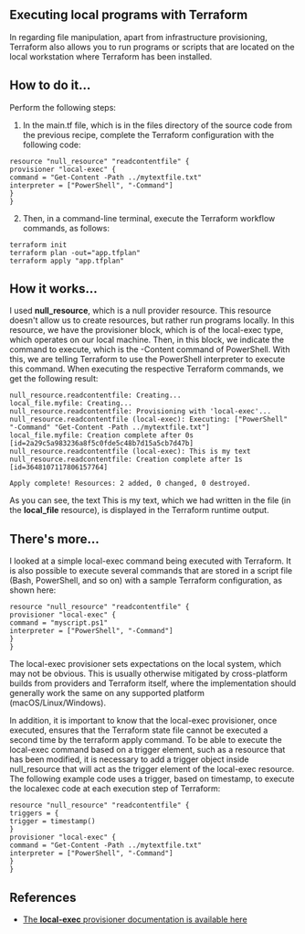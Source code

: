 ## Executing local programs with Terraform
In regarding file manipulation, apart from infrastructure provisioning, Terraform also allows you to run programs or scripts that are located on the local workstation where Terraform has been installed.


## How to do it…
Perform the following steps:
1. In the main.tf file, which is in the files directory of the source code from the previous recipe, complete the Terraform configuration with the following code:

```
resource "null_resource" "readcontentfile" {
provisioner "local-exec" {
command = "Get-Content -Path ../mytextfile.txt"
interpreter = ["PowerShell", "-Command"]
}
}
```
2. Then, in a command-line terminal, execute the Terraform workflow commands, as follows:
```
terraform init
terraform plan -out="app.tfplan"
terraform apply "app.tfplan"
```
## How it works…
I used **null_resource**, which is a null provider resource. This resource doesn't allow us to create resources, but rather run programs locally.
In this resource, we have the provisioner block, which is of the local-exec type, which operates on our local machine. Then, in this block, we indicate the command to execute, which is the -Content command of PowerShell. With this, we are telling Terraform to use the PowerShell interpreter to execute this command.
When executing the respective Terraform commands, we get the following result:

```
null_resource.readcontentfile: Creating...
local_file.myfile: Creating...
null_resource.readcontentfile: Provisioning with 'local-exec'...
null_resource.readcontentfile (local-exec): Executing: ["PowerShell" "-Command" "Get-Content -Path ../mytextfile.txt"]
local_file.myfile: Creation complete after 0s [id=2a29c5a983236a8f5c0fde5c48b7d15a5cb7d47b]
null_resource.readcontentfile (local-exec): This is my text
null_resource.readcontentfile: Creation complete after 1s [id=3648107117806157764]

Apply complete! Resources: 2 added, 0 changed, 0 destroyed.
```
As you can see, the text This is my text, which we had written in the file (in
the **local_file** resource), is displayed in the Terraform runtime output.

## There's more…
I looked at a simple local-exec command being executed with Terraform. It is also possible to execute several commands that are stored in a script file
(Bash, PowerShell, and so on) with a sample Terraform configuration, as shown here:
```
resource "null_resource" "readcontentfile" {
provisioner "local-exec" {
command = "myscript.ps1"
interpreter = ["PowerShell", "-Command"]
}
}
```
The local-exec provisioner sets expectations on the local system, which
may not be obvious. This is usually otherwise mitigated by cross-platform
builds from providers and Terraform itself, where the implementation
should generally work the same on any supported platform
(macOS/Linux/Windows).

In addition, it is important to know that the local-exec provisioner, once executed,
ensures that the Terraform state file cannot be executed a second time by the terraform apply command.
To be able to execute the local-exec command based on a trigger element, such as a resource that has been modified, it is necessary to add a trigger object inside
null_resource that will act as the trigger element of the local-exec resource.
The following example code uses a trigger, based on timestamp, to execute the localexec
code at each execution step of Terraform:
```
resource "null_resource" "readcontentfile" {
triggers = {
trigger = timestamp()
}
provisioner "local-exec" {
command = "Get-Content -Path ../mytextfile.txt"
interpreter = ["PowerShell", "-Command"]
}
}
```

## References
- [The **local-exec** provisioner documentation is available here](https://www.terraform.io/language/resources/provisioners/local-exec)

